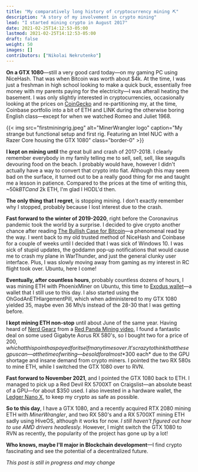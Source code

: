 ```yaml
---
title: "My comparatively long history of cryptocurrency mining ⛏"
description: "A story of my involvement in crypto mining"
lead: "I started mining crypto in August 2017"
date: 2021-02-25T14:12:53-05:00
lastmod: 2021-02-25T14:12:53-05:00
draft: false
weight: 50
images: []
contributors: ["Nikolai Nekrutenko"]
---
```


**On a GTX 1080**—still a very good card today—on my gaming PC using NiceHash. That was when Bitcoin was worth about $4k. At the time, I was just a freshman in high school looking to make a quick buck, essentially free money with my parents paying for the electricity—I was afterall heating the basement. I was only slightly interested in cryptocurrencies, occasionally looking at the prices on [CoinGecko](https://www.coingecko.com/en) and re-partitioning my, at the time, Coinbase portfolio into a bit of ETH and LINK during the otherwise boring English class—except for when we watched Romeo and Juliet 1968.

{{< img src="firstminingrig.jpeg" alt="MinerWrangler logo" caption="My strange but functional setup and first rig. Featuring an Intel NUC with a Razer Core housing the GTX 1080" class="border-0" >}}

**I kept on mining until** the great bull and crash of 2017-2018. I clearly remember everybody in my family telling me to sell, sell, sell, like seagulls devouring food on the beach. I probably would have, however I didn't actually have a way to convert that crypto into fiat. Although this may seem bad on the surface, it turned out to be a really good thing for me and taught me a lesson in patience. Compared to the prices at the time of writing this, ~$50k BTC and ~$2k ETH, I'm glad I HODL'd then.

**The only thing that I regret**, is stopping mining. I don't exactly remember why I stopped, probably because I lost interest due to the crash.

**Fast forward to the winter of 2019-2020**, right before the Coronavirus pandemic took the world by a surprise. I decided to give crypto another chance after reading [The Bullish Case for Bitcoin](https://vijayboyapati.medium.com/the-bullish-case-for-bitcoin-6ecc8bdecc1)—a phenomenal read by the way. I went back to my old trusted method of NiceHash and Coinbase for a couple of weeks until I decided that I was sick of Windows 10. I was sick of stupid updates, the goddamn pop-up notifications that would cause me to crash my plane in WarThunder, and just the general clunky user interface. Plus, I was slowly moving away from gaming as my interest in RC flight took over. Ubuntu, here I come!

**Eventually, after countless hours**, probably countless dozens of hours, I was mining ETH with PhoenixMiner on Ubuntu, this time to [Exodus wallet](https://www.exodus.com/)—a wallet that I still use to this day. I also started using the OhGodAnETHlargementPill, which when administered to my GTX 1080 yielded 35, maybe even 36 Mh/s instead of the 28-30 that I was getting before.

**I kept mining ETH non-stop** until about June of the same year. Having heard of [Nerd Gearz](https://nerdgearz.com/) from a [Red Panda Mining video](https://www.youtube.com/channel/UCAGsnTCpw7pvhR4RAlEQGzg), I found a fantastic deal on some used Gigabyte Aorus RX 580's, so I bought two for a price of $200, which at this point has payed for itself many times over. It's crazy to think that these gpus can—at the time of writing—be sold for almost *$300 each* due to the GPU shortage and insane demand from crypto miners. I pointed the two RX 580s to mine ETH, while I switched the GTX 1080 over to RVN.

**Fast forward to November 2021**, and I pointed the GTX 1080 back to ETH. I managed to pick up a Red Devil RX 5700XT on Craigslist—an absolute beast of a GPU—for about $350 used. I also invested in a hardware wallet, the [Ledger Nano X](https://shop.ledger.com/products/ledger-nano-x), to keep my crypto as safe as possible.

**So to this day**, I have a GTX 1080, and a recently acquired RTX 2080 mining ETH with *MinerWrangler*, and two RX 580's and a RX 5700XT mining ETH sadly using HiveOS, although it works for now. *I still haven't figured out how to use AMD drivers headlessly.* However, I might switch the GTX 1080 to RVN as recently, the popularity of the project has gone up by a lot!

**Who knows, maybe I'll major in Blockchain development**—I find crypto fascinating and see the potential of a decentralized future.

*This post is still in progress and may change*
